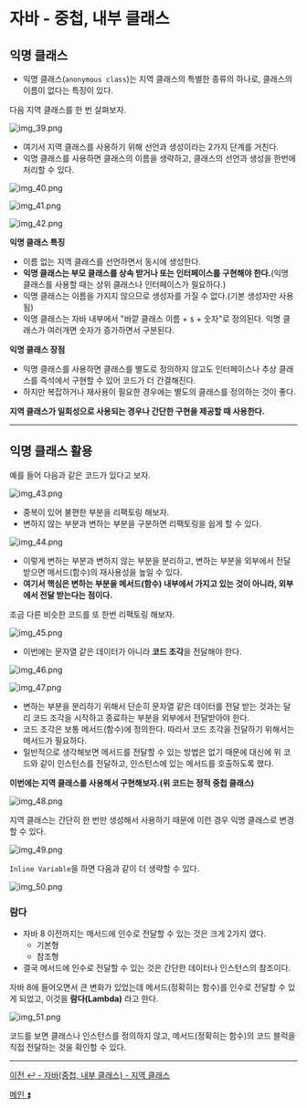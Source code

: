 # 자바 - 중첩, 내부 클래스

## 익명 클래스

- 익명 클래스(`anonymous class`)는 지역 클래스의 특별한 종류의 하나로, 클래스의 이름이 없다는 특징이 있다.

다음 지역 클래스를 한 번 살펴보자.

![img_39.png](image/img_39.png)

- 여기서 지역 클래스를 사용하기 위해 선언과 생성이라는 2가지 단계를 거친다.
- 익명 클래스를 사용하면 클래스의 이름을 생략하고, 클래스의 선언과 생성을 한번에 처리할 수 있다.

![img_40.png](image/img_40.png)

![img_41.png](image/img_41.png)

![img_42.png](image/img_42.png)

**익명 클래스 특징**
- 이름 없는 지역 클래스를 선언하면서 동시에 생성한다.
- **익명 클래스는 부모 클래스를 상속 받거나 또는 인터페이스를 구현해야 한다.**(익명 클래스를 사용할 때는 상위 클래스나 인터페이스가 필요하다.)
- 익명 클래스는 이름을 가지지 않으므로 생성자를 가질 수 없다.(기본 생성자만 사용됨)
- 익명 클래스는 자바 내부에서 "바깥 클래스 이름 + `$` + 숫자"로 정의된다. 익명 클래스가 여러개면 숫자가 증가하면서 구분된다.

**익명 클래스 장점**
- 익명 클래스를 사용하면 클래스를 별도로 정의하지 않고도 인터페이스나 추상 클래스를 즉석에서 구현할 수 있어 코드가 더 간결해진다.
- 하지만 복잡하거나 재사용이 필요한 경우에는 별도의 클래스를 정의하는 것이 좋다.

**지역 클래스가 일회성으로 사용되는 경우나 간단한 구현을 제공할 때 사용한다.**

---

## 익명 클래스 활용

예를 들어 다음과 같은 코드가 있다고 보자.

![img_43.png](image/img_43.png)

- 중복이 있어 불편한 부분을 리팩토링 해보자.
- 변하지 않는 부분과 변하는 부분을 구분하면 리팩토링을 쉽게 할 수 있다.

![img_44.png](image/img_44.png)

- 이렇게 변하는 부분과 변하지 않는 부분을 분리하고, 변하는 부분을 외부에서 전달 받으면 메서드(함수)의 재사용성을 높일 수 있다.
- **여기서 핵심은 변하는 부분을 메서드(함수) 내부에서 가지고 있는 것이 아니라, 외부에서 전달 받는다는 점이다.**

조금 다른 비슷한 코드를 또 한번 리팩토링 해보자.

![img_45.png](image/img_45.png)

- 이번에는 문자열 같은 데이터가 아니라 **코드 조각**을 전달해야 한다.

![img_46.png](image/img_46.png)

![img_47.png](image/img_47.png)

- 변하는 부분을 분리하기 위해서 단순히 문자열 같은 데이터를 전달 받는 것과는 달리 코드 조각을 시작하고 종료하는 부분을 외부에서 전달받아야 한다.
- 코드 조각은 보통 메서드(함수)에 정의한다. 따라서 코드 조각을 전달하기 위해서는 메서드가 필요하다.
- 일반적으로 생각해보면 메서드를 전달할 수 있는 방법은 없기 때문에 대신에 위 코드와 같이 인스턴스를 전달하고, 인스턴스에 있는 메서드를 호출하도록 했다.

**이번에는 지역 클래스를 사용해서 구현해보자.(위 코드는 정적 중첩 클래스)**

![img_48.png](image/img_48.png)

지역 클래스는 간단히 한 번만 생성해서 사용하기 때문에 이런 경우 익명 클래스로 변경할 수 있다.

![img_49.png](image/img_49.png)

`Inline Variable`을 하면 다음과 같이 더 생략할 수 있다.

![img_50.png](image/img_50.png)

### 람다

- 자바 8 이전까지는 메서드에 인수로 전달할 수 있는 것은 크게 2가지 였다.
  - 기본형
  - 참조형
- 결국 메서드에 인수로 전달할 수 있는 것은 간단한 데이터나 인스턴스의 참조이다.

자바 8에 들어오면서 큰 변화가 있었는데 메서드(정확히는 함수)를 인수로 전달할 수 있게 되었고, 이것을 **람다(Lambda)** 라고 한다.

![img_51.png](image/img_51.png)

코드를 보면 클래스나 인스턴스를 정의하지 않고, 메서드(정확히는 함수)의 코드 블럭을 직접 전달하는 것을 확인할 수 있다.

---

[이전 ↩️ - 자바(중첩, 내부 클래스) - 지역 클래스](https://github.com/genesis12345678/TIL/blob/main/Java/mid_1/Nested/Local.md)

[메인 ⏫](https://github.com/genesis12345678/TIL/blob/main/Java/mid_1/Main.md)